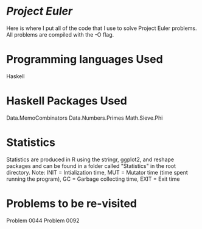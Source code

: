*Project Euler*
================================

Here is where I put all of the code that I use to solve Project Euler problems. All problems are compiled with the -O flag.

Programming languages Used
================================

Haskell

Haskell Packages Used
================================

Data.MemoCombinators
Data.Numbers.Primes
Math.Sieve.Phi

Statistics
================================

Statistics are produced in R using the stringr, ggplot2, and reshape packages and can be found in a folder called "Statistics" in the root directory. 
Note: INIT = Intialization time, MUT = Mutator time (time spent running the program), GC = Garbage collecting time, EXIT = Exit time

Problems to be re-visited
================================
Problem 0044
Problem 0092
